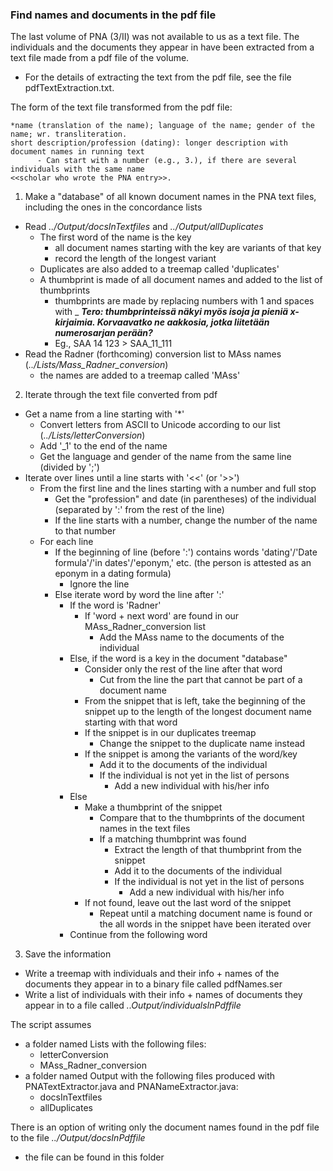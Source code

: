 ### Find names and documents in the pdf file

The last volume of PNA (3/II) was not available to us as a text file. The individuals and the documents they appear in have been extracted from a text file made from a pdf file of the volume.
* For the details of extracting the text from the pdf file, see the file pdfTextExtraction.txt.

The form of the text file transformed from the pdf file:
```
*name (translation of the name); language of the name; gender of the name; wr. transliteration.
short description/profession (dating): longer description with document names in running text
      - Can start with a number (e.g., 3.), if there are several individuals with the same name 
<<scholar who wrote the PNA entry>>.
```
1. Make a "database" of all known document names in the PNA text files, including the ones in the concordance lists
* Read _../Output/docsInTextfiles_ and _../Output/allDuplicates_
	* The first word of the name is the key
		* all document names starting with the key are variants of that key
		* record the length of the longest variant
	* Duplicates are also added to a treemap called 'duplicates'
	* A thumbprint is made of all document names and added to the list of thumbprints
	  * thumbprints are made by replacing numbers with 1 and spaces with _ ***Tero: thumbprinteissä näkyi myös isoja ja pieniä x-kirjaimia. Korvaavatko ne aakkosia, jotka liitetään numerosarjan perään?***
	  * Eg., SAA 14 123 > SAA_11_111
* Read the Radner (forthcoming) conversion list to MAss names (_../Lists/Mass_Radner_conversion_)
  * the names are added to a treemap called 'MAss'
2. Iterate through the text file converted from pdf
* Get a name from a line starting with '*'
	* Convert letters from ASCII to Unicode according to our list (_../Lists/letterConversion_)
	* Add '_1' to the end of the name
	* Get the language and gender of the name from the same line (divided by ';')
* Iterate over lines until a line starts with '<<' (or '>>')
	* From the first line and the lines starting with a number and full stop 
		* Get the "profession" and date (in parentheses) of the individual 
			(separated by ':' from the rest of the line)
		 * If the line starts with a number, change the number of the name to that number
	*  For each line
		* If the beginning of line (before ':') contains words 'dating'/'Date formula'/'in dates'/'eponym,' etc. (the person is attested as an eponym in a dating formula)
			* Ignore the line
		* Else iterate word by word the line after ':' 
			* If the word is 'Radner'
				* If 'word + next word' are found in our MAss_Radner_conversion list
					* Add the MAss name to the documents of the individual
			* Else, if the word is a key in the document "database"
				* Consider only the rest of the line after that word
					* Cut from the line the part that cannot be part of a document name
				* From the snippet that is left, take the beginning of the snippet up to the length of the longest document name starting with that word
				* If the snippet is in our duplicates treemap
					* Change the snippet to the duplicate name instead
				* If the snippet is among the variants of the word/key
					* Add it to the documents of the individual
					* If the individual is not yet in the list of persons
						* Add a new individual with his/her info
			* Else
				* Make a thumbprint of the snippet 
					* Compare that to the thumbprints of the document names in the text files
					* If a matching thumbprint was found
						* Extract the length of that thumbprint from the snippet 
						* Add it to the documents of the individual
						* If the individual is not yet in the list of persons
							* Add a new individual with his/her info
				* If not found, leave out the last word of the snippet
					* Repeat until a matching document name is found or the all words in the 
					snippet have been iterated over
			* Continue from the following word
3. Save the information 
* Write a treemap with individuals and their info + names of the documents they appear in to a binary file called pdfNames.ser
* Write a list of individuals with their info + names of documents they appear in to a file called _..Output/individualsInPdffile_

The script assumes 
* a folder named Lists with the following files:
     * letterConversion
     * MAss_Radner_conversion
* a folder named Output with the following files produced with PNATextExtractor.java and PNANameExtractor.java:
     * docsInTextfiles
     * allDuplicates

There is an option of writing only the document names found in the pdf file to the file _../Output/docsInPdffile_
* the file can be found in this folder
